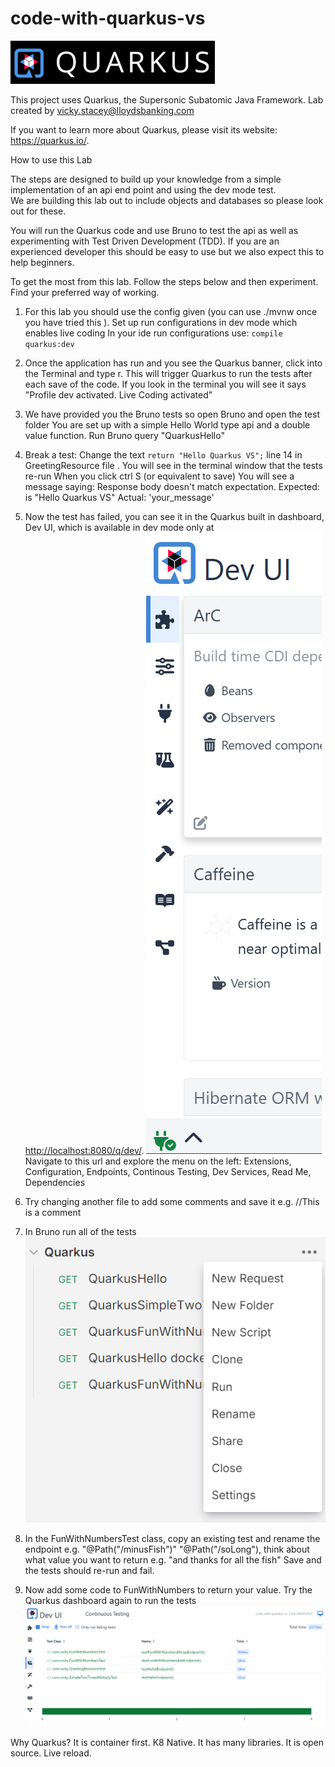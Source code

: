 # code-with-quarkus-vs

![img_3.png](img_3.png)

This project uses Quarkus, the Supersonic Subatomic Java Framework.  Lab created by vicky.stacey@lloydsbanking.com

If you want to learn more about Quarkus, please visit its website: <https://quarkus.io/>.

How to use this Lab

The steps are designed to build up your knowledge from a simple implementation of an api end point and using the dev mode test.  
We are building this lab out to include objects and databases so please look out for these.

You will run the Quarkus code and use Bruno to test the api as well as experimenting with Test Driven Development (TDD).
If you are an experienced developer this should be easy to use but we also expect this to help beginners.

To get the most from this lab.  Follow the steps below and then experiment.  Find your preferred way of working.
1. For this lab you should use the config given (you can use ./mvnw once you have tried this ). Set up run configurations in dev mode which enables live coding
In your ide run configurations use: `compile quarkus:dev`
3. Once the application has run and you see the Quarkus banner, click into the Terminal and type r. 
  This will trigger Quarkus to run the tests after each save of the code.  If you look in the terminal you will see it says "Profile dev activated. Live Coding activated"
4. We have provided you the Bruno tests so open Bruno and open the test folder
You are set up with a simple Hello World type api and a double value function.  Run Bruno query "QuarkusHello"
5. Break a test: Change the text  `return "Hello Quarkus VS";` line 14 in GreetingResource file . You will see in the terminal window that the tests re-run When you click ctrl S (or equivalent to save)
You will see a message saying:
   Response body doesn't match expectation.
   Expected: is "Hello Quarkus VS"
   Actual: 'your_message'

5. Now the test has failed, you can see it in the Quarkus built in dashboard, Dev UI, which is available in dev mode only at <http://localhost:8080/q/dev/>.
   ![img.png](img.png)Navigate to this url and explore the menu on the left: Extensions, Configuration, Endpoints, Continous Testing, Dev Services, Read Me, Dependencies
6. Try changing another file to add some comments and save it e.g. //This is a comment
7. In Bruno run all of the tests
![img_1.png](img_1.png)
8. In the FunWithNumbersTest class, copy an existing test and rename the 
endpoint e.g. "@Path("/minusFish")"  "@Path("/soLong"), think about what value you want to return 
e.g. "and thanks for all the fish" Save and the tests should re-run and fail.
9. Now add some code to FunWithNumbers to return your value.
Try the Quarkus dashboard again to run the tests
![img_2.png](img_2.png)

Why Quarkus?
It is container first.  K8 Native.
It has many libraries.
It is open source.
Live reload.
